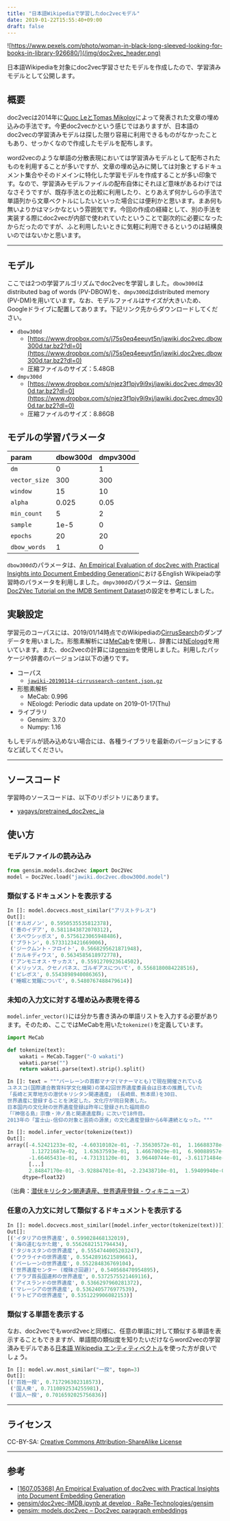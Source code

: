 ```yaml
---
title: "日本語Wikipediaで学習したdoc2vecモデル"
date: 2019-01-22T15:55:40+09:00
draft: false
---
```


![https://www.pexels.com/photo/woman-in-black-long-sleeved-looking-for-books-in-library-926680/](/img/doc2vec_header.png)

日本語Wikipediaを対象にdoc2vec学習させたモデルを作成したので、学習済みモデルとして公開します。

## 概要

doc2vecは2014年に[Quoc LeとTomas Mikolov](https://arxiv.org/abs/1405.4053)によって発表された文章の埋め込みの手法です。今更doc2vecかという感じではありますが、日本語のdoc2vecの学習済みモデルは探した限り容易に利用できるものがなかったこともあり、せっかくなので作成したモデルを配布します。

word2vecのような単語の分散表現においては学習済みモデルとして配布されたものを利用することが多いですが、文章の埋め込みに関しては対象とするドキュメント集合やそのドメインに特化した学習モデルを作成することが多い印象です。なので、学習済みモデルファイルの配布自体にそれほど意味があるわけではなさそうですが、既存手法との比較に利用したり、とりあえず何かしらの手法で単語列から文章ベクトルにしたいといった場合には便利かと思います。まあ何も無いよりかはマシかなという雰囲気です。今回の作成の経緯として、別の手法を実装する際にdoc2vecが内部で使われていたということで副次的に必要になったからだったのですが、ふと利用したいときに気軽に利用できるというのは結構良いのではないかと思います。

---

## モデル
ここでは2つの学習アルゴリズムでdoc2vecを学習しました。`dbow300d`はdistributed bag of words (PV-DBOW)を、`dmpv300d`はdistributed memory (PV-DM)を用いています。なお、モデルファイルはサイズが大きいため、Googleドライブに配置してあります。下記リンク先からダウンロードしてください。

- `dbow300d`
  - [https://www.dropbox.com/s/j75s0eq4eeuyt5n/jawiki.doc2vec.dbow300d.tar.bz2?dl=0](https://www.dropbox.com/s/j75s0eq4eeuyt5n/jawiki.doc2vec.dbow300d.tar.bz2?dl=0)
  - 圧縮ファイルのサイズ：5.48GB
- `dmpv300d`
  - [https://www.dropbox.com/s/njez3f1pjv9i9xj/jawiki.doc2vec.dmpv300d.tar.bz2?dl=0](https://www.dropbox.com/s/njez3f1pjv9i9xj/jawiki.doc2vec.dmpv300d.tar.bz2?dl=0)
  - 圧縮ファイルのサイズ：8.86GB

## モデルの学習パラメータ

| param         | dbow300d | dmpv300d |
| :------------ | :------- | :------- |
| `dm`          | 0        | 1        |
| `vector_size` | 300      | 300      |
| `window`      | 15       | 10       |
| `alpha`       | 0.025    | 0.05     |
| `min_count`   | 5        | 2        |
| `sample`      | 1e-5     | 0        |
| `epochs`      | 20       | 20       |
| `dbow_words`  | 1        | 0        |

`dbow300d`のパラメータは、[An Empirical Evaluation of doc2vec with Practical Insights into Document Embedding Generation](https://arxiv.org/abs/1607.05368)におけるEnglish Wikipeiaの学習時のパラメータを利用しました。`dmpv300d`のパラメータは、[Gensim Doc2Vec Tutorial on the IMDB Sentiment Dataset](https://github.com/RaRe-Technologies/gensim/blob/develop/docs/notebooks/doc2vec-IMDB.ipynb)の設定を参考にしました。

## 実験設定
学習元のコーパスには、2019/01/14時点でのWikipediaの[CirrusSearch](https://www.mediawiki.org/wiki/Help:CirrusSearch/ja)のダンプデータを用いました。形態素解析には[MeCab](http://taku910.github.io/mecab/)を使用し、辞書には[NEologd](https://github.com/neologd/mecab-ipadic-neologd)を用いています。また、doc2vecの計算には[gensim](https://radimrehurek.com/gensim/)を使用しました。利用したパッケージや辞書のバージョンは以下の通りです。

- コーパス
  - [`jawiki-20190114-cirrussearch-content.json.gz`](https://dumps.wikimedia.org/other/cirrussearch/20190114/)
- 形態素解析
  - MeCab: 0.996
  - NEologd: Periodic data update on 2019-01-17(Thu)
- ライブラリ
  - Gensim: 3.7.0
  - Numpy: 1.16

もしモデルが読み込めない場合には、各種ライブラリを最新のバージョンにするなど試してください。

---

## ソースコード
学習時のソースコードは、以下のリポジトリにあります。

- [yagays/pretrained\_doc2vec\_ja](https://github.com/yagays/pretrained_doc2vec_ja)

## 使い方
### モデルファイルの読み込み

```py
from gensim.models.doc2vec import Doc2Vec
model = Doc2Vec.load("jawiki.doc2vec.dbow300d.model")
```

### 類似するドキュメントを表示する

```py
In []: model.docvecs.most_similar("アリストテレス")
Out[]:
[('オルガノン', 0.5950535535812378),
 ('善のイデア', 0.5811843872070312),
 ('スペウシッポス', 0.5756123065948486),
 ('プラトン', 0.5733123421669006),
 ('ジークムント・フロイト', 0.5668295621871948),
 ('カルキディウス', 0.5634585618972778),
 ('アンモニオス・サッカス', 0.5591270923614502),
 ('メリッソス、クセノパネス、ゴルギアスについて', 0.5568180084228516),
 ('ピレボス', 0.5543898940086365),
 ('睡眠と覚醒について', 0.5480767488479614)]
```
### 未知の入力文に対する埋め込み表現を得る

`model.infer_vector()`には分かち書き済みの単語リストを入力する必要があります。そのため、ここではMeCabを用いた`tokenize()`を定義しています。

```py
import MeCab

def tokenize(text):
    wakati = MeCab.Tagger("-O wakati")
    wakati.parse("")
    return wakati.parse(text).strip().split()
```


```py
In []: text = """バーレーンの首都マナマ(マナーマとも)で現在開催されている
ユネスコ(国際連合教育科学文化機関)の第42回世界遺産委員会は日本の推薦していた
「長崎と天草地方の潜伏キリシタン関連遺産」 (長崎県、熊本県)を30日、
世界遺産に登録することを決定した。文化庁が同日発表した。
日本国内の文化財の世界遺産登録は昨年に登録された福岡県の
「『神宿る島』宗像・沖ノ島と関連遺産群」に次いで18件目。
2013年の「富士山-信仰の対象と芸術の源泉」の文化遺産登録から6年連続となった。"""

In []: model.infer_vector(tokenize(text))
Out[]:
array([-4.52421233e-02, -4.60310102e-01, -7.35630572e-01,  1.16688378e-01,
        1.12721687e-02,  1.63637593e-01,  1.46670029e-01,  6.90088957e-04,
       -1.66465431e-01, -4.73131120e-01,  3.96440744e-01, -3.61171484e-01,
       [...]
       2.84847170e-01, -3.92884701e-01, -2.23438710e-01,  1.59409940e-01],
     dtype=float32)       
```

（出典：[潜伏キリシタン関連遺産、世界遺産登録 \- ウィキニュース](https://ja.wikinews.org/wiki/%E6%BD%9C%E4%BC%8F%E3%82%AD%E3%83%AA%E3%82%B7%E3%82%BF%E3%83%B3%E9%96%A2%E9%80%A3%E9%81%BA%E7%94%A3%E3%80%81%E4%B8%96%E7%95%8C%E9%81%BA%E7%94%A3%E7%99%BB%E9%8C%B2)）

### 任意の入力文に対して類似するドキュメントを表示する

```py
In []: model.docvecs.most_similar([model.infer_vector(tokenize(text))])
Out[]:
[('イタリアの世界遺産', 0.599028468132019),
 ('海の道むなかた館', 0.5562682151794434),
 ('タジキスタンの世界遺産', 0.5554744005203247),
 ('ウクライナの世界遺産', 0.5542891621589661),
 ('バーレーンの世界遺産', 0.552284836769104),
 ('世界遺産センター (曖昧さ回避)', 0.540568470954895),
 ('アラブ首長国連邦の世界遺産', 0.5372575521469116),
 ('アイスランドの世界遺産', 0.5366297960281372),
 ('マレーシアの世界遺産', 0.5362405776977539),
 ('ラトビアの世界遺産', 0.5351229906082153)]
```

### 類似する単語を表示する

なお、doc2vecでもword2vecと同様に、任意の単語に対して類似する単語を表示することもできますが、単語間の類似度を知りたいだけならword2vecの学習済みモデルである[日本語 Wikipedia エンティティベクトル](http://www.cl.ecei.tohoku.ac.jp/~m-suzuki/jawiki_vector/)を使った方が良いでしょう。

```py
In []: model.wv.most_similar("一揆", topn=3)
Out[]:
[('百姓一揆', 0.717296302318573),
 ('国人衆', 0.7110892534255981),
 ('国人一揆', 0.7016592025756836)]
```

---

## ライセンス
CC-BY-SA: [Creative Commons Attribution-ShareAlike License](https://creativecommons.org/licenses/by-sa/3.0/)

---

## 参考

-  [\[1607\.05368\] An Empirical Evaluation of doc2vec with Practical Insights into Document Embedding Generation](https://arxiv.org/abs/1607.05368)
- [gensim/doc2vec\-IMDB\.ipynb at develop · RaRe\-Technologies/gensim](https://github.com/RaRe-Technologies/gensim/blob/develop/docs/notebooks/doc2vec-IMDB.ipynb)
- [gensim: models\.doc2vec – Doc2vec paragraph embeddings](https://radimrehurek.com/gensim/models/doc2vec.html)
